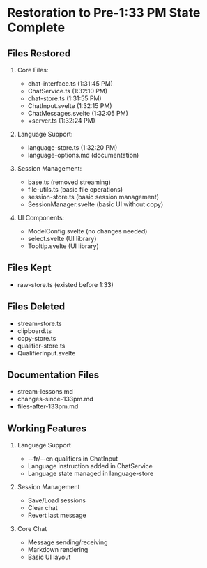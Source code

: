 # Restoration to Pre-1:33 PM State Complete

## Files Restored
1. Core Files:
   - chat-interface.ts (1:31:45 PM)
   - ChatService.ts (1:32:10 PM)
   - chat-store.ts (1:31:55 PM)
   - ChatInput.svelte (1:32:15 PM)
   - ChatMessages.svelte (1:32:05 PM)
   - +server.ts (1:32:24 PM)

2. Language Support:
   - language-store.ts (1:32:20 PM)
   - language-options.md (documentation)

3. Session Management:
   - base.ts (removed streaming)
   - file-utils.ts (basic file operations)
   - session-store.ts (basic session management)
   - SessionManager.svelte (basic UI without copy)

4. UI Components:
   - ModelConfig.svelte (no changes needed)
   - select.svelte (UI library)
   - Tooltip.svelte (UI library)

## Files Kept
- raw-store.ts (existed before 1:33)

## Files Deleted
- stream-store.ts
- clipboard.ts
- copy-store.ts
- qualifier-store.ts
- QualifierInput.svelte

## Documentation Files
- stream-lessons.md
- changes-since-133pm.md
- files-after-133pm.md

## Working Features
1. Language Support
   - --fr/--en qualifiers in ChatInput
   - Language instruction added in ChatService
   - Language state managed in language-store

2. Session Management
   - Save/Load sessions
   - Clear chat
   - Revert last message

3. Core Chat
   - Message sending/receiving
   - Markdown rendering
   - Basic UI layout